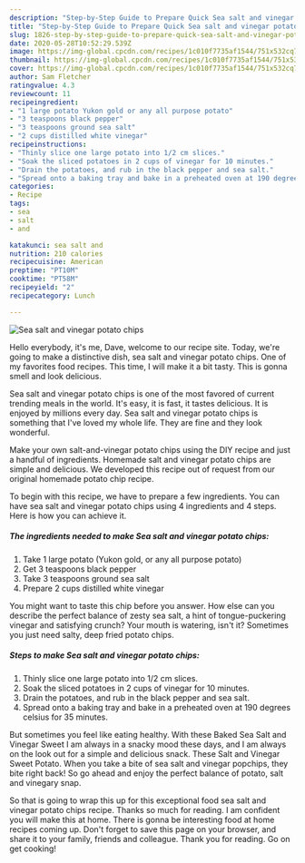 ```yaml
---
description: "Step-by-Step Guide to Prepare Quick Sea salt and vinegar potato chips"
title: "Step-by-Step Guide to Prepare Quick Sea salt and vinegar potato chips"
slug: 1826-step-by-step-guide-to-prepare-quick-sea-salt-and-vinegar-potato-chips
date: 2020-05-28T10:52:29.539Z
image: https://img-global.cpcdn.com/recipes/1c010f7735af1544/751x532cq70/sea-salt-and-vinegar-potato-chips-recipe-main-photo.jpg
thumbnail: https://img-global.cpcdn.com/recipes/1c010f7735af1544/751x532cq70/sea-salt-and-vinegar-potato-chips-recipe-main-photo.jpg
cover: https://img-global.cpcdn.com/recipes/1c010f7735af1544/751x532cq70/sea-salt-and-vinegar-potato-chips-recipe-main-photo.jpg
author: Sam Fletcher
ratingvalue: 4.3
reviewcount: 11
recipeingredient:
- "1 large potato Yukon gold or any all purpose potato"
- "3 teaspoons black pepper"
- "3 teaspoons ground sea salt"
- "2 cups distilled white vinegar"
recipeinstructions:
- "Thinly slice one large potato into 1/2 cm slices."
- "Soak the sliced potatoes in 2 cups of vinegar for 10 minutes."
- "Drain the potatoes, and rub in the black pepper and sea salt."
- "Spread onto a baking tray and bake in a preheated oven at 190 degrees celsius for 35 minutes."
categories:
- Recipe
tags:
- sea
- salt
- and

katakunci: sea salt and 
nutrition: 210 calories
recipecuisine: American
preptime: "PT10M"
cooktime: "PT58M"
recipeyield: "2"
recipecategory: Lunch

---
```



![Sea salt and vinegar potato chips](https://img-global.cpcdn.com/recipes/1c010f7735af1544/751x532cq70/sea-salt-and-vinegar-potato-chips-recipe-main-photo.jpg)

Hello everybody, it's me, Dave, welcome to our recipe site. Today, we're going to make a distinctive dish, sea salt and vinegar potato chips. One of my favorites food recipes. This time, I will make it a bit tasty. This is gonna smell and look delicious.

Sea salt and vinegar potato chips is one of the most favored of current trending meals in the world. It's easy, it is fast, it tastes delicious. It is enjoyed by millions every day. Sea salt and vinegar potato chips is something that I've loved my whole life. They are fine and they look wonderful.

Make your own salt-and-vinegar potato chips using the DIY recipe and just a handful of ingredients. Homemade salt and vinegar potato chips are simple and delicious. We developed this recipe out of request from our original homemade potato chip recipe.


To begin with this recipe, we have to prepare a few ingredients. You can have sea salt and vinegar potato chips using 4 ingredients and 4 steps. Here is how you can achieve it.

<!--inarticleads1-->

##### The ingredients needed to make Sea salt and vinegar potato chips:

1. Take 1 large potato (Yukon gold, or any all purpose potato)
1. Get 3 teaspoons black pepper
1. Take 3 teaspoons ground sea salt
1. Prepare 2 cups distilled white vinegar


You might want to taste this chip before you answer. How else can you describe the perfect balance of zesty sea salt, a hint of tongue-puckering vinegar and satisfying crunch? Your mouth is watering, isn&#39;t it? Sometimes you just need salty, deep fried potato chips. 

<!--inarticleads2-->

##### Steps to make Sea salt and vinegar potato chips:

1. Thinly slice one large potato into 1/2 cm slices.
1. Soak the sliced potatoes in 2 cups of vinegar for 10 minutes.
1. Drain the potatoes, and rub in the black pepper and sea salt.
1. Spread onto a baking tray and bake in a preheated oven at 190 degrees celsius for 35 minutes.


But sometimes you feel like eating healthy. With these Baked Sea Salt and Vinegar Sweet I am always in a snacky mood these days, and I am always on the look out for a simple and delicious snack. These Salt and Vinegar Sweet Potato. When you take a bite of sea salt and vinegar popchips, they bite right back! So go ahead and enjoy the perfect balance of potato, salt and vinegary snap. 

So that is going to wrap this up for this exceptional food sea salt and vinegar potato chips recipe. Thanks so much for reading. I am confident you will make this at home. There is gonna be interesting food at home recipes coming up. Don't forget to save this page on your browser, and share it to your family, friends and colleague. Thank you for reading. Go on get cooking!
